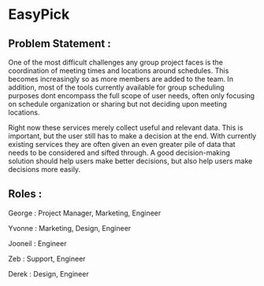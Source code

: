# EasyPick
## Problem Statement : 
One of the most difficult challenges any group project faces is the coordination of meeting times and locations around schedules. This becomes increasingly so as more members are added to the team. In addition, most of the tools currently available for group scheduling purposes dont encompass the full scope of user needs, often only focusing on schedule organization or sharing but not deciding upon meeting locations. 

Right now these services merely collect useful and relevant data. This is important, but the user still has to make a decision at the end. With currently existing services they are often given an even greater pile of data that needs to be considered and sifted through. A good decision-making solution should help users make better decisions, but also help users make decisions more easily.

## Roles : 
George : Project Manager, Marketing, Engineer

Yvonne : Marketing, Design, Engineer

Jooneil : Engineer

Zeb : Support, Engineer

Derek : Design, Engineer
